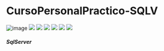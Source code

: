 # CursoPersonalPractico-SQLV
![image](https://user-images.githubusercontent.com/97255802/236876293-5de055d9-ddcf-4d28-9346-4dd780bd3d0f.png)
![](https://img.shields.io/github/stars/pandao/editor.md.svg) ![](https://img.shields.io/github/forks/pandao/editor.md.svg) ![](https://img.shields.io/github/tag/pandao/editor.md.svg) ![](https://img.shields.io/github/release/pandao/editor.md.svg) ![](https://img.shields.io/github/issues/pandao/editor.md.svg) ![](https://img.shields.io/bower/v/editor.md.svg)
##### SqlServer
